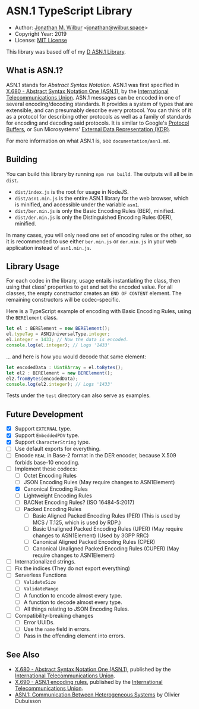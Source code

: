 # ASN.1 TypeScript Library

* Author: [Jonathan M. Wilbur](https://github.com/JonathanWilbur) <[jonathan@wilbur.space](mailto:jonathan@wilbur.space)>
* Copyright Year: 2019
* License: [MIT License](https://mit-license.org/)

This library was based off of my [D ASN.1 Library](https://github.com/JonathanWilbur/asn1-d).

## What is ASN.1?

ASN.1 stands for *Abstract Syntax Notation*. ASN.1 was first specified in
[X.680 - Abstract Syntax Notation One (ASN.1)](https://www.itu.int/rec/T-REC-X.680/en),
by the [International Telecommunications Union](https://www.itu.int/en/pages/default.aspx).
ASN.1 messages can be encoded in one of several encoding/decoding standards.
It provides a system of types that are extensible, and can presumably describe
every protocol. You can think of it as a protocol for describing other protocols
as well as a family of standards for encoding and decoding said protocols.
It is similar to Google's [Protocol Buffers](https://developers.google.com/protocol-buffers/),
or Sun Microsystems' [External Data Representation (XDR)](https://tools.ietf.org/html/rfc1014).

For more information on what ASN.1 is, see `documentation/asn1.md`.

## Building

You can build this library by running `npm run build`.
The outputs will all be in `dist`.

- `dist/index.js` is the root for usage in NodeJS.
- `dist/asn1.min.js` is the entire ASN.1 library for the web browser, which is
  minified, and accessible under the variable `asn1`.
- `dist/ber.min.js` is only the Basic Encoding Rules (BER), minified.
- `dist/der.min.js` is only the Distinguished Encoding Rules (DER), minified.

In many cases, you will only need one set of encoding rules or the other, so it
is recommended to use either `ber.min.js` or `der.min.js` in your web
application instead of `asn1.min.js`.

## Library Usage

For each codec in the library, usage entails instantiating the class,
then using that class' properties to get and set the encoded value.
For all classes, the empty constructor creates an `END OF CONTENT`
element. The remaining constructors will be codec-specific.

Here is a TypeScript example of encoding with Basic Encoding Rules, using the
`BERElement` class.

```typescript
let el : BERElement = new BERElement();
el.typeTag = ASN1UniversalType.integer;
el.integer = 1433; // Now the data is encoded.
console.log(el.integer); // Logs '1433'
```

... and here is how you would decode that same element:

```typescript
let encodedData : Uint8Array = el.toBytes();
let el2 : BERElement = new BERElement();
el2.fromBytes(encodedData);
console.log(el2.integer); // Logs '1433'
```

Tests under the `test` directory can also serve as examples.

## Future Development

- [x] Support `EXTERNAL` type.
- [x] Support `EmbeddedPDV` type.
- [x] Support `CharacterString` type.
- [ ] Use default exports for everything.
- [ ] Encode `REAL` in Base-2 format in the DER encoder, because X.509 forbids base-10 encoding.
- [ ] Implement these codecs:
  - [ ] Octet Encoding Rules
  - [ ] JSON Encoding Rules (May require changes to ASN1Element)
  - [x] Canonical Encoding Rules
  - [ ] Lightweight Encoding Rules
  - [ ] BACNet Encoding Rules? (ISO 16484-5:2017)
  - [ ] Packed Encoding Rules
    - [ ] Basic Aligned Packed Encoding Rules (PER) (This is used by MCS / T.125, which is used by RDP.)
    - [ ] Basic Unaligned Packed Encoding Rules (UPER) (May require changes to ASN1Element) (Used by 3GPP RRC)
    - [ ] Canonical Aligned Packed Encoding Rules (CPER)
    - [ ] Canonical Unaligned Packed Encoding Rules (CUPER) (May require changes to ASN1Element)
- [ ] Internationalized strings.
- [ ] Fix the indices (They do not export everything)
- [ ] Serverless Functions
  - [ ] `ValidateSize`
  - [ ] `ValidateRange`
  - [ ] A function to encode almost every type.
  - [ ] A function to decode almost every type.
  - [ ] All things relating to JSON Encoding Rules.
- [ ] Compatibility-breaking changes
  - [ ] Error UUIDs.
  - [ ] Use the `name` field in errors.
  - [ ] Pass in the offending element into errors.

## See Also

* [X.680 - Abstract Syntax Notation One (ASN.1)](https://www.itu.int/rec/T-REC-X.680/en), published by the
[International Telecommunications Union](https://www.itu.int/en/pages/default.aspx).
* [X.690 - ASN.1 encoding rules](https://www.itu.int/rec/T-REC-X.690/en), published by the
[International Telecommunications Union](https://www.itu.int/en/pages/default.aspx).
* [ASN.1: Communication Between Heterogeneous Systems](https://www.oss.com/asn1/resources/books-whitepapers-pubs/dubuisson-asn1-book.PDF) by Olivier Dubuisson
